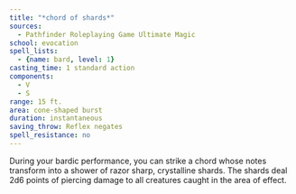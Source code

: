 ```yaml
---
title: "*chord of shards*"
sources:
  - Pathfinder Roleplaying Game Ultimate Magic
school: evocation
spell_lists:
  - {name: bard, level: 1}
casting_time: 1 standard action
components:
  - V
  - S
range: 15 ft.
area: cone-shaped burst
duration: instantaneous
saving_throw: Reflex negates
spell_resistance: no
---
```


During your bardic performance, you can strike a chord whose notes transform into a shower of razor sharp, crystalline shards. The shards deal 2d6 points of piercing damage to all creatures caught in the area of effect.

